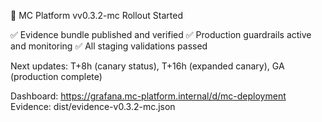 🚀 MC Platform vv0.3.2-mc Rollout Started

✅ Evidence bundle published and verified
✅ Production guardrails active and monitoring
✅ All staging validations passed

Next updates: T+8h (canary status), T+16h (expanded canary), GA (production complete)

Dashboard: https://grafana.mc-platform.internal/d/mc-deployment
Evidence: dist/evidence-v0.3.2-mc.json
